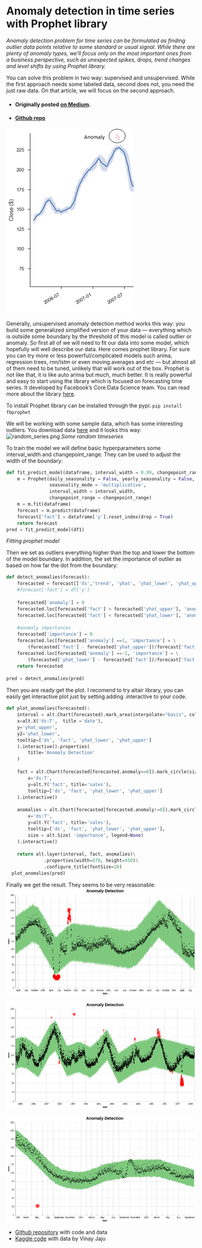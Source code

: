 # Anomaly detection in time series with Prophet library

*Anomaly detection problem for time series can be formulated as finding outlier data points relative to some standard or usual signal. While there are plenty of anomaly types, we’ll focus only on the most important ones from a business perspective, such as unexpected spikes, drops, trend changes and level shifts by using Prophet library.*

You can solve this problem in two way: supervised and unsupervised. While the first approach needs some labeled data, second does not, you need the just raw data. On that article, we will focus on the second approach.

* #### Originally posted [on Medium](https://towardsdatascience.com/anomaly-detection-time-series-4c661f6f165f).
* #### [Github repo](https://github.com/Diyago/ML-DL-scripts/tree/96825d152203ade61306f4afeeffcd31fc11b01c/time%20series%20regression/anomaly%20detection)

![anomaly.png](/images/anomaly/anomaly.png)

Generally, unsupervised anomaly detection method works this way: you build some generalized simplified version of your data — everything which is outside some boundary by the threshold of this model is called outlier or anomaly. So first all of we will need to fit our data into some model, which hopefully will well describe our data. Here comes prophet library. For sure you can try more or less powerful/complicated models such arima, regression trees, rnn/lstm or even moving averages and etc — but almost all of them need to be tuned, unlikely that will work out of the box. Prophet is not like that, it is like auto arima but much, much better. It is really powerful and easy to start using the library which is focused on forecasting time series. It developed by Facebook’s Core Data Science team. You can read more about the library [here](https://github.com/facebook/prophet).

To install Prophet library can be installed through the pypi:
```pip install fbprophet```

We will be working with some sample data, which has some interesting outliers. You download data [here](http://www.sharecsv.com/s/71ac978f781d6eabe89679ebe1d27388/test_detect_anoms.csv) and it looks this way:
![random_series.png](/images/anomaly/random_series.png)
*Some random timeseries*

To train the model we will define basic hyperparameters some interval_width and changepoint_range. They can be used to adjust the width of the boundary:
```python
def fit_predict_model(dataframe, interval_width = 0.99, changepoint_range = 0.8):
    m = Prophet(daily_seasonality = False, yearly_seasonality = False, weekly_seasonality = False,
                seasonality_mode = 'multiplicative', 
                interval_width = interval_width,
                changepoint_range = changepoint_range)
    m = m.fit(dataframe)
    forecast = m.predict(dataframe)
    forecast['fact'] = dataframe['y'].reset_index(drop = True)
    return forecast
pred = fit_predict_model(df1)
```

*Fitting prophet model*


Then we set as outliers everything higher than the top and lower the bottom of the model boundary. In addition, the set the importance of outlier as based on how far the dot from the boundary:

```python
def detect_anomalies(forecast):
    forecasted = forecast[['ds','trend', 'yhat', 'yhat_lower', 'yhat_upper', 'fact']].copy()
    #forecast['fact'] = df['y']

    forecasted['anomaly'] = 0
    forecasted.loc[forecasted['fact'] > forecasted['yhat_upper'], 'anomaly'] = 1
    forecasted.loc[forecasted['fact'] < forecasted['yhat_lower'], 'anomaly'] = -1

    #anomaly importances
    forecasted['importance'] = 0
    forecasted.loc[forecasted['anomaly'] ==1, 'importance'] = \
        (forecasted['fact'] - forecasted['yhat_upper'])/forecast['fact']
    forecasted.loc[forecasted['anomaly'] ==-1, 'importance'] = \
        (forecasted['yhat_lower'] - forecasted['fact'])/forecast['fact']
    return forecasted

pred = detect_anomalies(pred)
```

Then you are ready get the plot. I recomend to try altair library, you can easily get interactive plot just by setting adding .interactive to your code.


``` python
def plot_anomalies(forecasted):
    interval = alt.Chart(forecasted).mark_area(interpolate="basis", color = '#7FC97F').encode(
    x=alt.X('ds:T',  title ='date'),
    y='yhat_upper',
    y2='yhat_lower',
    tooltip=['ds', 'fact', 'yhat_lower', 'yhat_upper']
    ).interactive().properties(
        title='Anomaly Detection'
    )

    fact = alt.Chart(forecasted[forecasted.anomaly==0]).mark_circle(size=15, opacity=0.7, color = 'Black').encode(
        x='ds:T',
        y=alt.Y('fact', title='sales'),
        tooltip=['ds', 'fact', 'yhat_lower', 'yhat_upper']
    ).interactive()

    anomalies = alt.Chart(forecasted[forecasted.anomaly!=0]).mark_circle(size=30, color = 'Red').encode(
        x='ds:T',
        y=alt.Y('fact', title='sales'),    
        tooltip=['ds', 'fact', 'yhat_lower', 'yhat_upper'],
        size = alt.Size( 'importance', legend=None)
    ).interactive()

    return alt.layer(interval, fact, anomalies)\
              .properties(width=870, height=450)\
              .configure_title(fontSize=20)
  plot_anomalies(pred)
```

Finally we get the result. They seems to be very reasonable:
![anomalies1.png](/images/anomaly/anomalies1.png)

![anomalies2.png](/images/anomaly/anomalies2.png)

![anomalies3.png](/images/anomaly/anomalies3.png)


* [Github repository](https://github.com/Diyago/ML-DL-scripts/tree/master/time%20series%20regression/anomaly%20detection) with code and data
* [Kaggle code](https://www.kaggle.com/kernels/scriptcontent/15216678/download) with data by Vinay Jaju